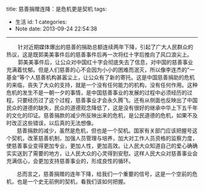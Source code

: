 title: 慈善捐赠连降：是危机更是契机
tags:
  - 生活
id: 1
categories:
  - Note
date: 2013-09-24 22:54:38
---

<div style="font-size: 14px;"><span style="padding-left: 30px;"> 针对近期媒体爆出的慈善的捐助总额连续两年下降，引起了广大人民群众的热议，这是既郭美美事件后的慈善事件后再一次将红十字后推向了风口浪尖上。</span></div>
<div style="font-size: 14px;"></div>
<div style="font-size: 14px;"><span style="padding-left: 30px;">郭美美事件后，让公众对中国红十字会彻底失去了信息，对中国的慈善事业充满着忧郁。但是人们慈善的心不会因为小小的困难而泯灭，所以像李连杰的”一基金“等个人慈善机构甚嚣尘上，让公众有了新的寄托。这是中国慈善捐助的危机的来临，丧失了大众的支持，就是一个没有任何能力的机构，没有任何作用。这种危机的发生不是一朝一夕的事情，是中国慈善事业的发展的过程中必须经历的过程。只要经历过了这个过程，慈善事业才会永久腾飞。还有从侧面也反映出了中国民众的道德的缺失，民众的道德观念降低了，这是没有很好的继承中华上下五千年的文化的印证。慈善捐款的减少所反映出来的危机，是公民道德的危机，如果不及时改正这些错误，以后真的无法想像。</span></div>
<div style="font-size: 14px;"></div>
<div style="font-size: 14px;">       慈善捐款的减少，虽然是危机，但也是一个契机。国家有关部门应该把握号这个契机，改革慈善机制，加强人员管理与培养，加大对工作人员资格的监察力度，使慈善事业变得更加专业，更加人性，更加高效。让人民大众知道自己的爱心确确实实送到了需要的地方，让人民大众的心灵得到安慰。这样人民大众对慈善事业会充满信心，会更加支持慈善事业的，形成良性的循环。</div>
<div style="font-size: 14px;">

       总而言之，慈善捐赠的连年下降，给我们一个重要的信号，这是一个空前的危机，也是一个史无前例的契机，看我们该如何把握。

</div>